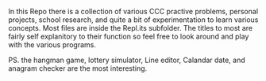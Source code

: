 In this Repo there is a collection of various CCC practive problems, personal projects, school research, and quite a bit of experimentation to learn various concepts.
Most files are inside the Repl.its subfolder.
The titles to most are fairly self explanitory to their function so feel free to look around and play with the various programs.

PS.
the hangman game, lottery simulator, Line editor, Calandar date, and anagram checker are the most interesting.

